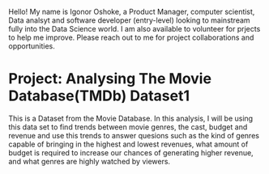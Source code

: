 Hello! My name is Igonor Oshoke, a Product Manager, computer scientist, Data analsyt and software developer (entry-level) looking to mainstream fully into the Data Science world.
 I am also available to volunteer for prjects to help me improve. Please reach out to me for project collaborations and opportunities.
# Project: Analysing The Movie Database(TMDb) Dataset1
 This is a Dataset from the Movie Database. In this analysis, I will be using this data set to find trends between movie genres, the cast, budget and revenue and use this trends to answer quesions such as the kind of genres capable of bringing in the highest and lowest revenues, what amount of budget is required to increase our chances of generating higher revenue, and what genres are highly watched by viewers.
